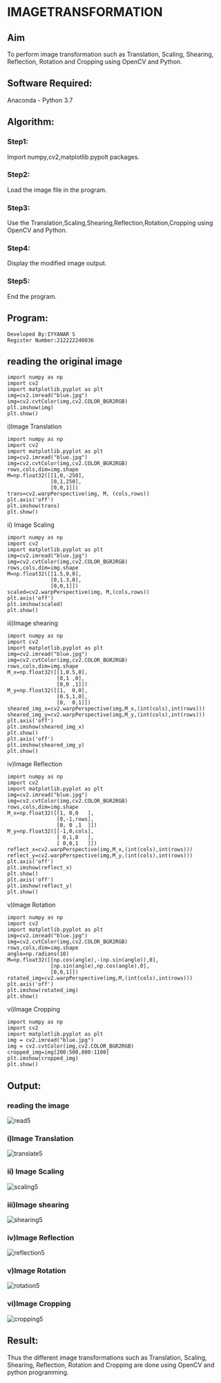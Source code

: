 # IMAGETRANSFORMATION

## Aim
To perform image transformation such as Translation, Scaling, Shearing, Reflection, Rotation and Cropping using OpenCV and Python.

## Software Required:
Anaconda - Python 3.7

## Algorithm:

### Step1: 
Import numpy,cv2,matplotlib.pypolt packages.
### Step2:
Load the image file in the program.
### Step3:
Use the Translation,Scaling,Shearing,Reflection,Rotation,Cropping using OpenCV and Python.
### Step4:
Display the modified image output.
### Step5:
End the program.

## Program:
```
Developed By:IYYANAR S
Register Number:212222240036
```
## reading the original image
```
import numpy as np
import cv2
import matplotlib.pyplot as plt
img=cv2.imread("blue.jpg")
img=cv2.cvtColor(img,cv2.COLOR_BGR2RGB)
plt.imshow(img)
plt.show()
```
i)Image Translation
```
import numpy as np
import cv2
import matplotlib.pyplot as plt
img=cv2.imread("blue.jpg")
img=cv2.cvtColor(img,cv2.COLOR_BGR2RGB)
rows,cols,dim=img.shape
M=np.float32([[1,0,-250],
              [0,1,250],
              [0,0,1]])
trans=cv2.warpPerspective(img, M, (cols,rows))
plt.axis('off')
plt.imshow(trans)
plt.show() 
```

ii) Image Scaling
```
import numpy as np
import cv2
import matplotlib.pyplot as plt
img=cv2.imread("blue.jpg")
img=cv2.cvtColor(img,cv2.COLOR_BGR2RGB)
rows,cols,dim=img.shape
M=np.float32([[1.5,0,0],
              [0,1.3,0],
              [0,0,1]])
scaled=cv2.warpPerspective(img, M,(cols,rows))
plt.axis('off')
plt.imshow(scaled)
plt.show()  
```


iii)Image shearing
```
import numpy as np
import cv2
import matplotlib.pyplot as plt
img=cv2.imread("blue.jpg")
img=cv2.cvtColor(img,cv2.COLOR_BGR2RGB)
rows,cols,dim=img.shape
M_x=np.float32([[1,0.5,0],
                [0,1 ,0],
                [0,0 ,1]])
M_y=np.float32([[1,  0,0],
                [0.5,1,0],
                [0,  0,1]])
sheared_img_x=cv2.warpPerspective(img,M_x,(int(cols),int(rows)))
sheared_img_y=cv2.warpPerspective(img,M_y,(int(cols),int(rows)))
plt.axis('off')
plt.imshow(sheared_img_x)
plt.show()
plt.axis('off')
plt.imshow(sheared_img_y)
plt.show()
```


iv)Image Reflection
```
import numpy as np
import cv2
import matplotlib.pyplot as plt
img=cv2.imread("blue.jpg")
img=cv2.cvtColor(img,cv2.COLOR_BGR2RGB)
rows,cols,dim=img.shape
M_x=np.float32([[1, 0,0   ],
                [0,-1,rows],
                [0, 0 ,1  ]])
M_y=np.float32([[-1,0,cols],
                [ 0,1,0   ],
                [ 0,0,1   ]])
reflect_x=cv2.warpPerspective(img,M_x,(int(cols),int(rows)))
reflect_y=cv2.warpPerspective(img,M_y,(int(cols),int(rows)))
plt.axis('off')
plt.imshow(reflect_x)
plt.show()
plt.axis('off')
plt.imshow(reflect_y)
plt.show()  
```



v)Image Rotation
```
import numpy as np
import cv2
import matplotlib.pyplot as plt
img=cv2.imread("blue.jpg")
img=cv2.cvtColor(img,cv2.COLOR_BGR2RGB)
rows,cols,dim=img.shape
angle=np.radians(10)
M=np.float32([[np.cos(angle),-(np.sin(angle)),0],
              [np.sin(angle),np.cos(angle),0],
              [0,0,1]])
rotated_img=cv2.warpPerspective(img,M,(int(cols),int(rows)))
plt.axis('off')
plt.imshow(rotated_img)
plt.show()     
```



vi)Image Cropping
```
import numpy as np
import cv2
import matplotlib.pyplot as plt
img = cv2.imread("blue.jpg")
img = cv2.cvtColor(img,cv2.COLOR_BGR2RGB)
cropped_img=img[200:500,800:1100]
plt.imshow(cropped_img)
plt.show()
```
## Output:
### reading the image
![read5](https://github.com/Iyyanar22009120/IMAGETRANSFORMATION/assets/118680259/e8d0e93d-9250-4c31-84fa-6db2352d9c47)

### i)Image Translation

![translate5](https://github.com/Iyyanar22009120/IMAGETRANSFORMATION/assets/118680259/027b2a8b-ef86-40bf-bc8f-ff05d8135f09)

### ii) Image Scaling

![scaling5](https://github.com/Iyyanar22009120/IMAGETRANSFORMATION/assets/118680259/8a3c0bea-425f-4025-9dc6-8fd27f540805)


### iii)Image shearing
![shearing5](https://github.com/Iyyanar22009120/IMAGETRANSFORMATION/assets/118680259/f2d1e227-e75b-4296-9cb2-8504aacf04fb)



### iv)Image Reflection

![reflection5](https://github.com/Iyyanar22009120/IMAGETRANSFORMATION/assets/118680259/3dcc77e7-1a65-4926-b76c-ecaa5b542fec)



### v)Image Rotation

![rotation5](https://github.com/Iyyanar22009120/IMAGETRANSFORMATION/assets/118680259/77c6689a-89ab-482b-922a-5066c40a87e8)



### vi)Image Cropping
![cropping5](https://github.com/Iyyanar22009120/IMAGETRANSFORMATION/assets/118680259/49c0c705-23bc-417b-8ad9-665a3c5b08c4)




## Result: 

Thus the different image transformations such as Translation, Scaling, Shearing, Reflection, Rotation and Cropping are done using OpenCV and python programming.
